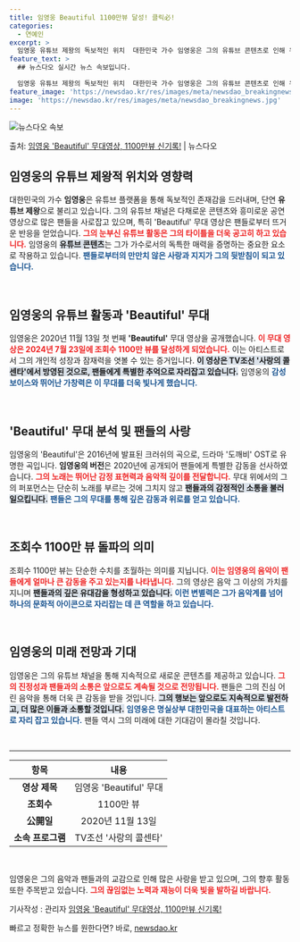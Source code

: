 ```yaml
---
title: 임영웅 Beautiful 1100만뷰 달성! 클릭必!
categories:
  - 연예인
excerpt: >
  임영웅 유튜브 제왕의 독보적인 위치  대한민국 가수 임영웅은 그의 유튜브 콘텐츠로 인해 유튜브 제왕이라는 타…
feature_text: >
  ## 뉴스다오 실시간 뉴스 속보입니다.

  임영웅 유튜브 제왕의 독보적인 위치  대한민국 가수 임영웅은 그의 유튜브 콘텐츠로 인해 유튜브 제왕이라는 타…
feature_image: 'https://newsdao.kr/res/images/meta/newsdao_breakingnews.jpg'
image: 'https://newsdao.kr/res/images/meta/newsdao_breakingnews.jpg'
---
```


![뉴스다오 속보](https://newsdao.kr/res/images/meta/newsdao_breakingnews.jpg)

<p>출처: <a href="https://newsdao.kr/5015" rel="dofollow">임영웅 'Beautiful' 무대영상, 1100만뷰 신기록!</a> | 뉴스다오</p>

<h2 data-ke-size="size26">임영웅의 유튜브 제왕적 위치와 영향력</h2>

<p data-ke-size="size16">대한민국의 가수 <b>임영웅</b>은 유튜브 플랫폼을 통해 독보적인 존재감을 드러내며, 단연 <b>유튜브 제왕</b>으로 불리고 있습니다. 그의 유튜브 채널은 다채로운 콘텐츠와 흥미로운 공연 영상으로 많은 팬들을 사로잡고 있으며, 특히 'Beautiful' 무대 영상은 팬들로부터 뜨거운 반응을 얻었습니다. <b><span style="color: #ee2323;">그의 눈부신 유튜브 활동은 그의 타이틀을 더욱 공고히 하고 있습니다.</span></b> 임영웅의 <b><span style="background-color: #21538527;">유튜브 콘텐츠</span></b>는 그가 가수로서의 독특한 매력을 증명하는 중요한 요소로 작용하고 있습니다. <b><span style="color: #1a5490;">팬들로부터의 만만치 않은 사랑과 지지가 그의 뒷받침이 되고 있습니다.</span></b></p>

<p data-ke-size="size16">&nbsp;</p>

<h2 data-ke-size="size26">임영웅의 유튜브 활동과 'Beautiful' 무대</h2>

<p data-ke-size="size16">임영웅은 2020년 11월 13일 첫 번째 <b>'Beautiful'</b> 무대 영상을 공개했습니다. <b><span style="color: #ee2323;">이 무대 영상은 2024년 7월 23일에 조회수 1100만 뷰를 달성하게 되었습니다.</span></b> 이는 아티스트로서 그의 개인적 성장과 잠재력을 엿볼 수 있는 증거입니다. <b><span style="background-color: #21538527;">이 영상은 TV조선 '사랑의 콜센타'에서 방영된 것으로, 팬들에게 특별한 추억으로 자리잡고 있습니다.</span></b> 임영웅의 <b><span style="color: #1a5490;">감성 보이스와 뛰어난 가창력은 이 무대를 더욱 빛나게 했습니다.</span></b></p>

<p data-ke-size="size16">&nbsp;</p>

<h2 data-ke-size="size26">'Beautiful' 무대 분석 및 팬들의 사랑</h2>

<p data-ke-size="size16">임영웅의 'Beautiful'은 2016년에 발표된 크러쉬의 곡으로, 드라마 '도깨비' OST로 유명한 곡입니다. <b>임영웅의 버전</b>은 2020년에 공개되어 팬들에게 특별한 감동을 선사하였습니다. <b><span style="color: #ee2323;">그의 노래는 뛰어난 감정 표현력과 음악적 깊이를 전달합니다.</span></b> 무대 위에서의 그의 퍼포먼스는 단순히 노래를 부르는 것에 그치지 않고 <b><span style="background-color: #21538527;">팬들과의 감정적인 소통을 불러일으킵니다.</span></b> <b><span style="color: #1a5490;">팬들은 그의 무대를 통해 깊은 감동과 위로를 얻고 있습니다.</span></b></p>

<p data-ke-size="size16">&nbsp;</p>

<h2 data-ke-size="size26">조회수 1100만 뷰 돌파의 의미</h2>

<p data-ke-size="size16">조회수 1100만 뷰는 단순한 수치를 초월하는 의미를 지닙니다. <b><span style="color: #ee2323;">이는 임영웅의 음악이 팬들에게 얼마나 큰 감동을 주고 있는지를 나타냅니다.</span></b> 그의 영상은 음악 그 이상의 가치를 지니며 <b><span style="background-color: #21538527;">팬들과의 깊은 유대감을 형성하고 있습니다.</span></b> <b><span style="color: #1a5490;">이런 변별력은 그가 음악계를 넘어 하나의 문화적 아이콘으로 자리잡는 데 큰 역할을 하고 있습니다.</span></b></p>

<p data-ke-size="size16">&nbsp;</p>

<h2 data-ke-size="size26">임영웅의 미래 전망과 기대</h2>

<p data-ke-size="size16">임영웅은 그의 유튜브 채널을 통해 지속적으로 새로운 콘텐츠를 제공하고 있습니다. <b><span style="color: #ee2323;">그의 진정성과 팬들과의 소통은 앞으로도 계속될 것으로 전망됩니다.</span></b> 팬들은 그의 진심 어린 음악을 통해 더욱 큰 감동을 받을 것입니다. <b><span style="background-color: #21538527;">그의 행보는 앞으로도 지속적으로 발전하고, 더 많은 이들과 소통할 것입니다.</span></b> <b><span style="color: #1a5490;">임영웅은 명실상부 대한민국을 대표하는 아티스트로 자리 잡고 있습니다.</span></b> 팬들 역시 그의 미래에 대한 기대감이 몰라칠 것입니다.</p>

<p data-ke-size="size16">&nbsp;</p>

<hr />

<table style="width: 100%; border-collapse: collapse;">
    <thead>
        <tr>
            <th style="text-align: center; height: 30px;"><b>항목</b></th>
            <th style="text-align: center; height: 30px;"><b>내용</b></th>
        </tr>
    </thead>
    <tbody>
        <tr>
            <td style="text-align: center; height: 17px;"><b>영상 제목</b></td>
            <td style="text-align: center; height: 17px;">임영웅 'Beautiful' 무대</td>
        </tr>
        <tr>
            <td style="text-align: center; height: 17px;"><b>조회수</b></td>
            <td style="text-align: center; height: 17px;">1100만 뷰</td>
        </tr>
        <tr>
            <td style="text-align: center; height: 17px;"><b>公開일</b></td>
            <td style="text-align: center; height: 17px;">2020년 11월 13일</td>
        </tr>
        <tr>
            <td style="text-align: center; height: 17px;"><b>소속 프로그램</b></td>
            <td style="text-align: center; height: 17px;">TV조선 '사랑의 콜센타'</td>
        </tr>
    </tbody>
</table>

<p data-ke-size="size16">&nbsp;</p>

<p data-ke-size="size16">임영웅은 그의 음악과 팬들과의 교감으로 인해 많은 사랑을 받고 있으며, 그의 향후 활동 또한 주목받고 있습니다. <b><span style="color: #ee2323;">그의 끊임없는 노력과 재능이 더욱 빛을 발하길 바랍니다.</span></b></p>

<p data-ke-size="size16">기사작성 : 관리자 <a href="https://newsdao.kr/5015">임영웅 'Beautiful' 무대영상, 1100만뷰 신기록!</a></p> 

빠르고 정확한 뉴스를 원한다면? 바로, <a href="https://newsdao.kr" rel="dofollow">newsdao.kr</a>


